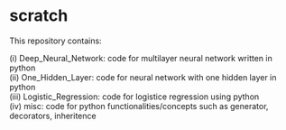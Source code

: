 # scratch

This repository contains: 

(i) Deep_Neural_Network: code for multilayer neural network written in python <br> 
(ii) One_Hidden_Layer: code for neural network with one hidden layer in python <br> 
(iii) Logistic_Regression: code for logistice regression using python <br> 
(iv) misc: code for python functionalities/concepts such as generator, decorators, inheritence 

